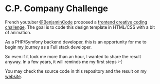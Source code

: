 # C.P. Company Challenge

French youtuber [@BenjaminCode](https://www.youtube.com/@BenjaminCode) proposed a [frontend creative coding challenge](https://www.youtube.com/watch?v=F7-ERpRj3z8).
The goal is to code this design template in HTML/CSS with a bit of animation.

As a PHP/Symfony backend developer, this is an opportunity for me to begin my journey as a Full stack developer.

So even if it took me more than an hour, I wanted to share the result anyway. In a few years, it will reminds me my first steps :-)

You may check the source code in this repository and the result on my [website](https://guillaumepaton.fr/cpcompany-challenge).
 